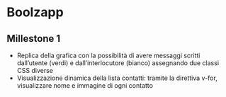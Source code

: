 Boolzapp
===
## Millestone 1
* Replica della grafica con la possibilità di avere messaggi scritti dall’utente (verdi) e dall’interlocutore (bianco) assegnando due classi CSS diverse
* Visualizzazione dinamica della lista contatti: tramite la direttiva v-for, visualizzare nome e immagine di ogni contatto
